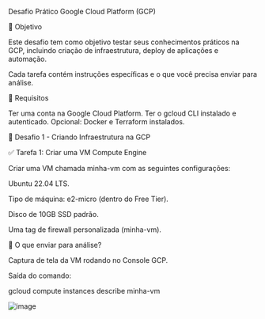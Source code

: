 Desafio Prático Google Cloud Platform (GCP)


📌 Objetivo


Este desafio tem como objetivo testar seus conhecimentos práticos na GCP, incluindo criação de infraestrutura, deploy de aplicações e automação.

Cada tarefa contém instruções específicas e o que você precisa enviar para análise.

📜 Requisitos

Ter uma conta na Google Cloud Platform.
Ter o gcloud CLI instalado e autenticado.
Opcional: Docker e Terraform instalados.


🚀 Desafio 1 - Criando Infraestrutura na GCP

✅ Tarefa 1: Criar uma VM Compute Engine

Criar uma VM chamada minha-vm com as seguintes configurações:

Ubuntu 22.04 LTS.

Tipo de máquina: e2-micro (dentro do Free Tier).

Disco de 10GB SSD padrão.

Uma tag de firewall personalizada (minha-vm).

📩 O que enviar para análise?

Captura de tela da VM rodando no Console GCP.

Saída do comando:

gcloud compute instances describe minha-vm

![image](https://github.com/user-attachments/assets/0fa9737e-1a70-40d9-8f19-c64b8b27d838)

